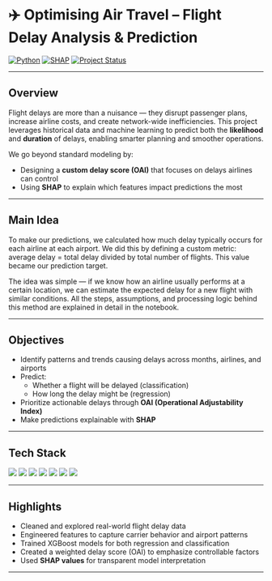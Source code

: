 # ✈️ Optimising Air Travel – Flight Delay Analysis & Prediction

[![Python](https://img.shields.io/badge/Python-3.10-blue?logo=python)](https://www.python.org/)
[![SHAP](https://img.shields.io/badge/Explainable%20AI-SHAP-blueviolet)](https://shap.readthedocs.io/)
[![Project Status](https://img.shields.io/badge/Status-Completed-brightgreen)]()

---

## Overview

Flight delays are more than a nuisance — they disrupt passenger plans, increase airline costs, and create network-wide inefficiencies. This project leverages historical data and machine learning to predict both the **likelihood** and **duration** of delays, enabling smarter planning and smoother operations.

We go beyond standard modeling by:
- Designing a **custom delay score (OAI)** that focuses on delays airlines can control
- Using **SHAP** to explain which features impact predictions the most

---

## Main Idea

To make our predictions, we calculated how much delay typically occurs for each airline at each airport. We did this by defining a custom metric: average delay = total delay divided by total number of flights. This value became our prediction target.

The idea was simple — if we know how an airline usually performs at a certain location, we can estimate the expected delay for a new flight with similar conditions. All the steps, assumptions, and processing logic behind this method are explained in detail in the notebook.

---

## Objectives

- Identify patterns and trends causing delays across months, airlines, and airports
- Predict:
  - Whether a flight will be delayed (classification)
  - How long the delay might be (regression)
- Prioritize actionable delays through **OAI (Operational Adjustability Index)**
- Make predictions explainable with **SHAP**

---

##  Tech Stack

<p align="left">
  <img src="https://img.shields.io/badge/Python-3776AB?style=flat&logo=python&logoColor=white" />
  <img src="https://img.shields.io/badge/Pandas-150458?style=flat&logo=pandas&logoColor=white" />
  <img src="https://img.shields.io/badge/NumPy-013243?style=flat&logo=numpy&logoColor=white" />
  <img src="https://img.shields.io/badge/Matplotlib-007ACC?style=flat&logo=matplotlib&logoColor=white" />
  <img src="https://img.shields.io/badge/Scikit--Learn-F7931E?style=flat&logo=scikit-learn&logoColor=white" />
  <img src="https://img.shields.io/badge/XGBoost-Used-blue?style=flat" />
  <img src="https://img.shields.io/badge/SHAP-ExplainableAI-purple?style=flat" />
</p>

---

## Highlights

- Cleaned and explored real-world flight delay data
- Engineered features to capture carrier behavior and airport patterns
- Trained XGBoost models for both regression and classification
- Created a weighted delay score (OAI) to emphasize controllable factors
- Used **SHAP values** for transparent model interpretation

---

